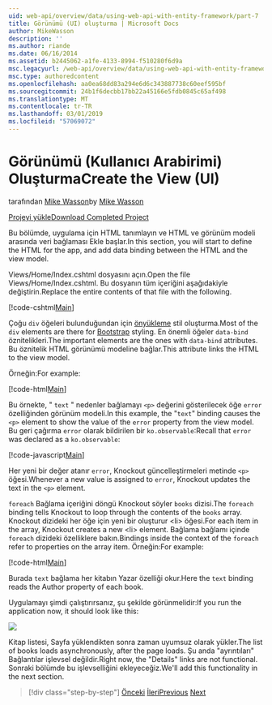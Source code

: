 ```yaml
---
uid: web-api/overview/data/using-web-api-with-entity-framework/part-7
title: Görünümü (UI) oluşturma | Microsoft Docs
author: MikeWasson
description: ''
ms.author: riande
ms.date: 06/16/2014
ms.assetid: b2445062-a1fe-4133-8994-f510280f6d9a
msc.legacyurl: /web-api/overview/data/using-web-api-with-entity-framework/part-7
msc.type: authoredcontent
ms.openlocfilehash: aa0ea68dd83a294e6d6c343887738c60eef595bf
ms.sourcegitcommit: 24b1f6decbb17bb22a45166e5fdb0845c65af498
ms.translationtype: MT
ms.contentlocale: tr-TR
ms.lasthandoff: 03/01/2019
ms.locfileid: "57069072"
---
```

<a name="create-the-view-ui"></a><span data-ttu-id="6069a-102">Görünümü (Kullanıcı Arabirimi) Oluşturma</span><span class="sxs-lookup"><span data-stu-id="6069a-102">Create the View (UI)</span></span>
====================
<span data-ttu-id="6069a-103">tarafından [Mike Wasson](https://github.com/MikeWasson)</span><span class="sxs-lookup"><span data-stu-id="6069a-103">by [Mike Wasson](https://github.com/MikeWasson)</span></span>

[<span data-ttu-id="6069a-104">Projeyi yükle</span><span class="sxs-lookup"><span data-stu-id="6069a-104">Download Completed Project</span></span>](https://github.com/MikeWasson/BookService)

<span data-ttu-id="6069a-105">Bu bölümde, uygulama için HTML tanımlayın ve HTML ve görünüm modeli arasında veri bağlaması Ekle başlar.</span><span class="sxs-lookup"><span data-stu-id="6069a-105">In this section, you will start to define the HTML for the app, and add data binding between the HTML and the view model.</span></span>

<span data-ttu-id="6069a-106">Views/Home/Index.cshtml dosyasını açın.</span><span class="sxs-lookup"><span data-stu-id="6069a-106">Open the file Views/Home/Index.cshtml.</span></span> <span data-ttu-id="6069a-107">Bu dosyanın tüm içeriğini aşağıdakiyle değiştirin.</span><span class="sxs-lookup"><span data-stu-id="6069a-107">Replace the entire contents of that file with the following.</span></span>

[!code-cshtml[Main](part-7/samples/sample1.cshtml)]

<span data-ttu-id="6069a-108">Çoğu `div` öğeleri bulunduğundan için [önyükleme](http://getbootstrap.com/) stil oluşturma.</span><span class="sxs-lookup"><span data-stu-id="6069a-108">Most of the `div` elements are there for [Bootstrap](http://getbootstrap.com/) styling.</span></span> <span data-ttu-id="6069a-109">En önemli öğeler `data-bind` öznitelikleri.</span><span class="sxs-lookup"><span data-stu-id="6069a-109">The important elements are the ones with `data-bind` attributes.</span></span> <span data-ttu-id="6069a-110">Bu öznitelik HTML görünümü modeline bağlar.</span><span class="sxs-lookup"><span data-stu-id="6069a-110">This attribute links the HTML to the view model.</span></span>

<span data-ttu-id="6069a-111">Örneğin:</span><span class="sxs-lookup"><span data-stu-id="6069a-111">For example:</span></span>

[!code-html[Main](part-7/samples/sample2.html)]

<span data-ttu-id="6069a-112">Bu örnekte, &quot; `text` &quot; nedenler bağlamayı `<p>` değerini gösterilecek öğe `error` özelliğinden görünüm modeli.</span><span class="sxs-lookup"><span data-stu-id="6069a-112">In this example, the &quot;`text`&quot; binding causes the `<p>` element to show the value of the `error` property from the view model.</span></span> <span data-ttu-id="6069a-113">Bu geri çağırma `error` olarak bildirilen bir `ko.observable`:</span><span class="sxs-lookup"><span data-stu-id="6069a-113">Recall that `error` was declared as a `ko.observable`:</span></span>

[!code-javascript[Main](part-7/samples/sample3.js)]

<span data-ttu-id="6069a-114">Her yeni bir değer atanır `error`, Knockout güncelleştirmeleri metinde `<p>` öğesi.</span><span class="sxs-lookup"><span data-stu-id="6069a-114">Whenever a new value is assigned to `error`, Knockout updates the text in the `<p>` element.</span></span>

<span data-ttu-id="6069a-115">`foreach` Bağlama içeriğini döngü Knockout söyler `books` dizisi.</span><span class="sxs-lookup"><span data-stu-id="6069a-115">The `foreach` binding tells Knockout to loop through the contents of the `books` array.</span></span> <span data-ttu-id="6069a-116">Knockout dizideki her öğe için yeni bir oluşturur &lt;li&gt; öğesi.</span><span class="sxs-lookup"><span data-stu-id="6069a-116">For each item in the array, Knockout creates a new &lt;li&gt; element.</span></span> <span data-ttu-id="6069a-117">Bağlama bağlamı içinde `foreach` dizideki özelliklere bakın.</span><span class="sxs-lookup"><span data-stu-id="6069a-117">Bindings inside the context of the `foreach` refer to properties on the array item.</span></span> <span data-ttu-id="6069a-118">Örneğin:</span><span class="sxs-lookup"><span data-stu-id="6069a-118">For example:</span></span>

[!code-html[Main](part-7/samples/sample4.html)]

<span data-ttu-id="6069a-119">Burada `text` bağlama her kitabın Yazar özelliği okur.</span><span class="sxs-lookup"><span data-stu-id="6069a-119">Here the `text` binding reads the Author property of each book.</span></span>

<span data-ttu-id="6069a-120">Uygulamayı şimdi çalıştırırsanız, şu şekilde görünmelidir:</span><span class="sxs-lookup"><span data-stu-id="6069a-120">If you run the application now, it should look like this:</span></span>

![](part-7/_static/image1.png)

<span data-ttu-id="6069a-121">Kitap listesi, Sayfa yüklendikten sonra zaman uyumsuz olarak yükler.</span><span class="sxs-lookup"><span data-stu-id="6069a-121">The list of books loads asynchronously, after the page loads.</span></span> <span data-ttu-id="6069a-122">Şu anda &quot;ayrıntıları&quot; Bağlantılar işlevsel değildir.</span><span class="sxs-lookup"><span data-stu-id="6069a-122">Right now, the &quot;Details&quot; links are not functional.</span></span> <span data-ttu-id="6069a-123">Sonraki bölümde bu işlevselliğini ekleyeceğiz.</span><span class="sxs-lookup"><span data-stu-id="6069a-123">We'll add this functionality in the next section.</span></span>

> [!div class="step-by-step"]
> <span data-ttu-id="6069a-124">[Önceki](part-6.md)
> [İleri](part-8.md)</span><span class="sxs-lookup"><span data-stu-id="6069a-124">[Previous](part-6.md)
[Next](part-8.md)</span></span>
